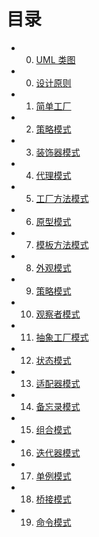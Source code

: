 目录
===

 - 00. [UML 类图](book/Chapter00/0.1-uml.md)
 - 00. [设计原则](book/Chapter00/0.2-principle.md)
 - 01. [简单工厂](book/Chapter01/simplefactory.md)
 - 02. [策略模式](book/Chapter02/strategy.md)
 - 03. [装饰器模式](book/Chapter03/decorator.md)
 - 04. [代理模式](book/Chapter04/proxy.md)
 - 05. [工厂方法模式](book/Chapter05/factorymethod.md)
 - 06. [原型模式](book/Chapter06/prototype.md)
 - 07. [模板方法模式](book/Chapter07/templatemethod.md)
 - 08. [外观模式](book/Chapter08/facade.md)
 - 09. [策略模式](book/Chapter09/builder.md)
 - 10. [观察者模式](book/Chapter10/observer.md)
 - 11. [抽象工厂模式](book/Chapter11/abstractfactory.md)
 - 12. [状态模式](book/Chapter12/state.md)
 - 13. [适配器模式](book/Chapter13/adapter.md)
 - 14. [备忘录模式](book/Chapter14/memento.md)
 - 15. [组合模式](book/Chapter14/memento.md)
 - 16. [迭代器模式](book/Chapter14/memento.md)
 - 17. [单例模式](book/Chapter14/memento.md)
 - 18. [桥接模式](book/Chapter14/memento.md)
 - 19. [命令模式](book/Chapter14/memento.md)
